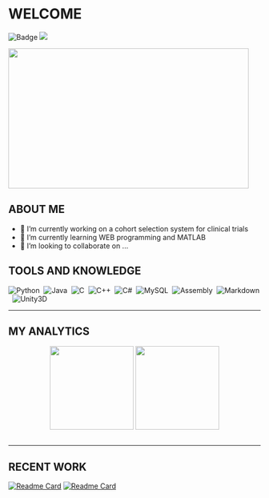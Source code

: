 <!--
**paivagio/paivagio** is a ✨ _special_ ✨ repository because its `README.md` (this file) appears on your GitHub profile.

Here are some ideas to get you started:
-->

# WELCOME 


![Badge](https://img.shields.io/github/followers/paivagio) <img src="https://komarev.com/ghpvc/?username=paivagio"/>

<img align='center' src="https://media.giphy.com/media/3o6Zt6ML6BklcajjsA/giphy.gif" width="480" height="280" />



<h2>ABOUT ME</h2>

- 🔭 I’m currently working on a cohort selection system for clinical trials<br/>
- 🌱 I’m currently learning WEB programming and MATLAB<br/>
- 👯 I’m looking to collaborate on ...<br/>


## TOOLS AND KNOWLEDGE 

![Python](https://img.shields.io/badge/Python-0a357a?style=for-the-badge&logo=python&logoColor=white)&nbsp;
![Java](https://img.shields.io/badge/Java-0a357a?style=for-the-badge&logo=java&logoColor=white)&nbsp;
![C](https://img.shields.io/badge/C-0a357a?style=for-the-badge&logo=c&logoColor=white)&nbsp;
![C++](https://img.shields.io/badge/C%2B%2B-0a357a?style=for-the-badge&logo=c%2B%2B&logoColor=white)&nbsp;
![C#](https://img.shields.io/badge/C%23-0a357a?style=for-the-badge&logo=c-sharp&logoColor=white)&nbsp;
![MySQL](https://img.shields.io/badge/MySQL-0a357a?style=for-the-badge&logo=mysql&logoColor=white)&nbsp;
![Assembly](https://img.shields.io/badge/Assembly-0a357a?style=for-the-badge&logo=assembly&logoColor=white)&nbsp;
![Markdown](https://img.shields.io/badge/Markdown-0a357a?style=for-the-badge&logo=markdown&logoColor=white)&nbsp;
![Unity3D](https://img.shields.io/badge/Unity-0a357a?style=for-the-badge&logo=unity&logoColor=white)&nbsp;

---

## MY ANALYTICS 

<div align="center"> 
  <img height="167em" align="center" src="https://github-readme-stats.vercel.app/api?username=paivagio&show_icons=true&theme=midnight-purple&include_all_commits=true&count_private=true"/>
   <img height="167em" align="center" src="https://github-readme-stats.vercel.app/api/top-langs/?username=paivagio&layout=compact&theme=midnight-purple&exclude_repo=CliNTREc-Interface"/>
</div> 

<br/>

---

## RECENT WORK

[![Readme Card](https://github-readme-stats.vercel.app/api/pin/?username=paivagio&repo=CliNTREc&theme=midnight-purple)](https://github.com/paivagio/CliNTREc)
[![Readme Card](https://github-readme-stats.vercel.app/api/pin/?username=paivagio&repo=CliNTREc-Interface&theme=midnight-purple)](https://github.com/paivagio/CliNTREc-Interface)

